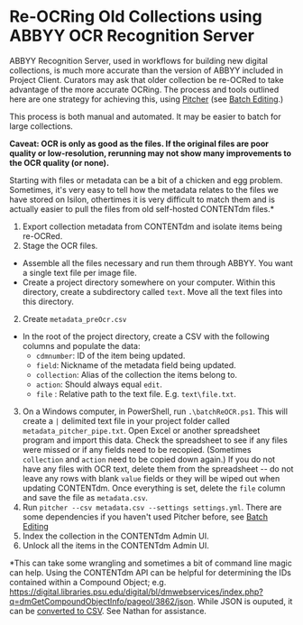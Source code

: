 # Re-OCRing Old Collections using ABBYY OCR Recognition Server

ABBYY Recognition Server, used in workflows for building new digital collections, is much more accurate than the version of ABBYY included in Project Client. Curators may ask that older collection be re-OCRed to take advantage of the more accurate OCRing. The process and tools outlined here are one strategy for achieving this, using [Pitcher](https://github.com/little9/pitcher) (see [Batch Editing](https://git.psu.edu/digipres/contentdm/tree/master/batchEdit).) 

This process is both manual and automated. It may be easier to batch for large collections.

**Caveat: OCR is only as good as the files. If the original files are poor quality or low-resolution, rerunning may not show many improvements to the OCR quality (or none).**

Starting with files or metadata can be a bit of a chicken and egg problem. Sometimes, it's very easy to tell how the metadata relates to the files we have stored on Isilon, othertimes it is very difficult to match them and is actually easier to pull the files from old self-hosted CONTENTdm files.*

1. Export collection metadata from CONTENTdm and isolate items being re-OCRed.
2. Stage the OCR files.
  * Assemble all the files necessary and run them through ABBYY. You want a single text file per image file.
  * Create a project directory somewhere on your computer. Within this directory, create a subdirectory called `text`. Move all the text files into this directory.
2. Create `metadata_preOcr.csv`
  * In the root of the project directory, create a CSV with the following columns and populate the data:
    * `cdmnumber`: ID of the item being updated.
    * `field`: Nickname of the metadata field being updated.
    * `collection`: Alias of the collection the items belong to.
    * `action`: Should always equal `edit`.
    * `file` : Relative path to the text file. E.g. `text\file.txt`.
3. On a Windows computer, in PowerShell, run `.\batchReOCR.ps1`. This will create a `|` delimited text file in your project folder called `metadata_pitcher_pipe.txt`. Open Excel or another spreadsheet program and import this data. Check the spreadsheet to see if any files were missed or if any fields need to be recopied. (Sometimes `collection` and `action` need to be copied down again.) If you do not have any files with OCR text, delete them from the spreadsheet -- do not leave any rows with blank `value` fields or they will be wiped out when updating CONTENTdm. Once everything is set, delete the `file` column and save the file as `metadata.csv`.
4. Run `pitcher --csv metadata.csv --settings settings.yml`. There are some dependencies if you haven't used Pitcher before, see [Batch Editing](https://git.psu.edu/digipres/contentdm/tree/master/batchEdit)
5. Index the collection in the CONTENTdm Admin UI. 
6. Unlock all the items in the CONTENTdm Admin UI.

*This can take some wrangling and sometimes a bit of command line magic can help. Using the CONTENTdm API can be helpful for determining the IDs contained within a Compound Object; e.g. https://digital.libraries.psu.edu/digital/bl/dmwebservices/index.php?q=dmGetCompoundObjectInfo/pageol/3862/json. While JSON is ouputed, it can be [converted to CSV](http://www.convertcsv.com/json-to-csv.htm).  See Nathan for assistance.